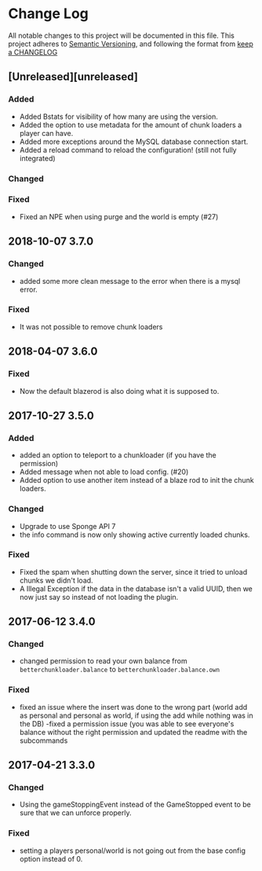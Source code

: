 # Change Log
All notable changes to this project will be documented in this file.
This project adheres to [Semantic Versioning](http://semver.org/ ), and following the format from [keep a CHANGELOG](http://keepachangelog.com/ )

## [Unreleased][unreleased]
### Added
 - Added Bstats for visibility of how many are using the version.
 - Added the option to use metadata for the amount of chunk loaders a player can have.
 - Added more exceptions around the MySQL database connection start.
 - Added a reload command to reload the configuration! (still not fully integrated)
 
### Changed

### Fixed
 - Fixed an NPE when using purge and the world is empty (#27)

## 2018-10-07 3.7.0
### Changed
 - added some more clean message to the error when there is a mysql error.

### Fixed
 - It was not possible to remove chunk loaders


## 2018-04-07 3.6.0
### Fixed
 - Now the default blazerod is also doing what it is supposed to.


## 2017-10-27 3.5.0
### Added
 - added an option to teleport to a chunkloader (if you have the permission)
 - Added message when not able to load config. (#20)
 - Added option to use another item instead of a blaze rod to init the chunk loaders.

### Changed
 -  Upgrade to use Sponge API 7
 -  the info command is now only showing active currently loaded chunks.

### Fixed
 - Fixed the spam when shutting down the server, since it tried to unload chunks we didn't load.
 - A Illegal Exception if the data in the database isn't a valid UUID, then we now just say so instead of not loading the plugin.


## 2017-06-12 3.4.0
### Changed
 - changed permission to read your own balance from `betterchunkloader.balance` to `betterchunkloader.balance.own`

### Fixed
 - fixed an issue where the insert was done to the wrong part (world add as personal and personal as world, if using the add while nothing was in the DB)
-fixed a permission issue (you was able to see everyone's balance without the right permission and updated the readme with the subcommands




## 2017-04-21 3.3.0
### Changed
 - Using the gameStoppingEvent instead of the GameStopped event to be sure that we can unforce properly.
 
### Fixed
- setting a players personal/world is not going out from the base config option instead of 0.
